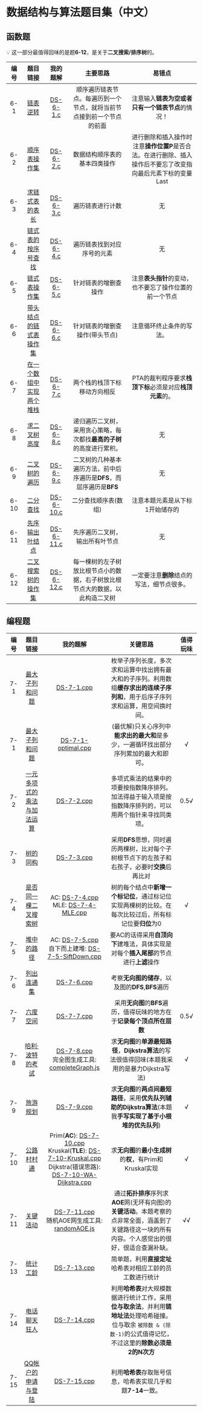 # 数据结构与算法题目集（中文）

## 函数题

💡 这一部分最值得回味的是题**6-12**，是关于**二叉搜索/排序树**的。

|编号|题目链接|我的题解|主要思路|易错点|
|:---:|:---:|:---:|:---:|:---:|
|6-1|[链表逆转](https://pintia.cn/problem-sets/15/exam/problems/724)|[DS-6-1.c](./DS-6-1.c)| 顺序遍历链表节点。每遍历到一个节点，就将当前节点接到前一个节点的前面 | 注意输入**链表为空或者只有一个链表节点**的情况！ |
|6-2|[顺序表操作集](https://pintia.cn/problem-sets/15/exam/problems/725)|[DS-6-2.c](./DS-6-2.c)| 数据结构顺序表的基本四类操作 | 进行删除和插入操作时注意**操作位置P**是否合法。在进行删除、插入操作后不要忘了改变指向最后元素下标的变量Last |
|6-3|[求链式表的表长](https://pintia.cn/problem-sets/15/exam/problems/726)|[DS-6-3.c](./DS-6-3.c)| 遍历链表进行计数 | 无 |
|6-4|[链式表的按序号查找](https://pintia.cn/problem-sets/15/exam/problems/727)|[DS-6-4.c](./DS-6-4.c)| 遍历链表找到对应序号的元素 | 无 |
|6-5|[链式表操作集](https://pintia.cn/problem-sets/15/exam/problems/728)|[DS-6-5.c](./DS-6-5.c)| 针对链表的增删查操作 | 注意**表头指针**的变动，也不要忘了操作位置的前一个节点 |
|6-6|[带头结点的链式表操作集](https://pintia.cn/problem-sets/15/exam/problems/729)|[DS-6-6.c](./DS-6-6.c)| 针对链表的增删查操作(带头节点) | 注意循环终止条件的写法。 |
|6-7|[在一个数组中实现两个堆栈](https://pintia.cn/problem-sets/15/exam/problems/730)|[DS-6-7.c](./DS-6-7.c)| 两个栈的栈顶下标移动方向相反 | PTA的裁判程序要求**栈顶下标**必须是对应**栈顶元素**的。 |
|6-8|[求二叉树高度](https://pintia.cn/problem-sets/15/exam/problems/731)|[DS-6-8.c](./DS-6-8.c)| 递归遍历二叉树，采用贪心策略，每次都找**最高的子树**的高度进行累积。 | 无 |
|6-9|[二叉树的遍历](https://pintia.cn/problem-sets/15/exam/problems/732)|[DS-6-9.c](./DS-6-9.c)| 二叉树的几种基本遍历方法，前中后序遍历是**DFS**，而层序遍历是**BFS** | 无 |
|6-10|[二分查找](https://pintia.cn/problem-sets/15/exam/problems/923)|[DS-6-10.c](./DS-6-10.c)| 二分查找顺序表(数组) | 注意本题元素是从下标1开始储存的 |
|6-11|[先序输出叶结点](https://pintia.cn/problem-sets/15/exam/problems/925)|[DS-6-11.c](./DS-6-11.c)| 先序遍历二叉树，输出所有叶节点 | 无 |
|6-12|[二叉搜索树的操作集](https://pintia.cn/problem-sets/15/exam/problems/927)|[DS-6-12.c](./DS-6-12.c)| 每一棵树的左子树放比根节点小的数据，右子树放比根节点大的数据，以此构造二叉树 | 一定要注意**删除**结点的写法，细节点很多。 |

## 编程题

|编号|题目链接|我的题解|关键思路|值得玩味|
|:---:|:---:|:---:|:---:|:---:|
|7-1|[最大子列和问题](https://pintia.cn/problem-sets/15/exam/problems/709)|[DS-7-1.cpp](./DS-7-1.cpp)| 枚举子序列长度，多次求和运算中找出拥有最大和的子序列。利用数组**缓存求出的连续子序列和**，用于后序子序列求和运算，用空间换时间。 |  |
|7-1|[最大子列和问题](https://pintia.cn/problem-sets/15/exam/problems/709)|[DS-7-1-optimal.cpp](./DS-7-1-optimal.cpp)| (最优解)只关心序列中**能求出的最大和**是多少，一遍循环找出部分序列累加的最大和即可。 | √ |
|7-2|[一元多项式的乘法与加法运算](https://pintia.cn/problem-sets/15/exam/problems/710)|[DS-7-2.cpp](./DS-7-2.cpp)| 多项式乘法的结果中的项要按指数降序排列。加法得益于输入项是按指数降序排列的，可以用两个指针来寻找同类项。 | 0.5√ |
|7-3|[树的同构](https://pintia.cn/problem-sets/15/exam/problems/711)|[DS-7-3.cpp](./DS-7-3.cpp)| 采用**DFS**思想，同时遍历两棵树，比对每个子树根节点下的左孩子和右孩子，必要时**交换**后再比对 |  |
|7-4|[是否同一棵二叉搜索树](https://pintia.cn/problem-sets/15/exam/problems/712)|AC: [DS-7-4.cpp](./DS-7-4.cpp) <br> MLE: [DS-7-4-MLE.cpp](./DS-7-4-MLE.cpp)| 树的每个结点中**新增一个标记位**，通过标记位实现两棵树的比较。在每次比较过后，所有标记位要**归位**为0 | √ |
|7-5|[堆中的路径](https://pintia.cn/problem-sets/15/exam/problems/713)|AC: [DS-7-5.cpp](./DS-7-5.cpp) <br> 自下而上建堆: [DS-7-5-SiftDown.cpp](./DS-7-5-SiftDown.cpp)| 要AC的话得采用**自顶向下**建堆法，具体实现是对每个**插入尾部**的节点进行**上滤**操作 |  |
|7-6|[列出连通集](https://pintia.cn/problem-sets/15/exam/problems/714)| [DS-7-6.cpp](./DS-7-6.cpp)| 考察**无向图的储存**，以及图的**DFS**,**BFS**遍历 |  |
|7-7|[六度空间](https://pintia.cn/problem-sets/15/exam/problems/715)| [DS-7-7.cpp](./DS-7-7.cpp)| 采用**无向图**的**BFS**遍历，值得玩味的地方在于**记录每个顶点所在层数** | 0.5√ |
|7-8|[哈利·波特的考试](https://pintia.cn/problem-sets/15/exam/problems/716)| [DS-7-8.cpp](./DS-7-8.cpp) <br> 完全图生成工具: [completeGraph.js](./completeGraph.js) | 求**无向图**的**单源最短路径**，**Dijkstra算法**的写法很值得回味(本题我采用的是暴力Dijkstra写法) | √ |
|7-9|[旅游规划](https://pintia.cn/problem-sets/15/exam/problems/717)| [DS-7-9.cpp](./DS-7-9.cpp) | 求**无向图**的**两点间最短路径**，采用**优先队列辅助的Dijkstra算法**(本题我**手写实现了基于小根堆的优先队列**) | √ |
|7-10|[公路村村通](https://pintia.cn/problem-sets/15/exam/problems/718)| Prim(**AC**): [DS-7-10.cpp](./DS-7-10.cpp) <br> Kruskal(**TLE**): [DS-7-10-Kruskal.cpp](./DS-7-10-Kruskal.cpp) <br> Dijkstra(错误思路): [DS-7-10-WA-Dijkstra.cpp](./DS-7-10-WA-Dijkstra.cpp) | 求**无向图**的**最小生成树**的**权**，有Prim和Kruskal实现 | √ |
|7-11|[关键活动](https://pintia.cn/problem-sets/15/exam/problems/719)| [DS-7-11.cpp](./DS-7-11.cpp) <br> 随机AOE网生成工具: [randomAOE.js](./randomAOE.js) | 通过**拓扑排序**序列求**AOE**网(无环有向图)的**关键活动**。本题考察的点非常全面，涵盖到了关键路径这一块的所有内容。个人感觉出的很好，很适合查漏补缺。 | √√ |
|7-13|[统计工龄](https://pintia.cn/problem-sets/15/exam/problems/721)| [DS-7-13.cpp](./DS-7-13.cpp) | 简单题，利用**直接定址**哈希表对相应工龄的员工数进行统计  |  |
|7-14|[电话聊天狂人](https://pintia.cn/problem-sets/15/exam/problems/722)| [DS-7-14.cpp](./DS-7-14.cpp) | 利用**哈希表**对大规模数据进行统计工作，采用**位与取余法**，并利用**链地址法**处理哈希碰撞。位与取余 `被除数 & (除数-1)`的公式值得记忆，不过这里的**除数必须是2的N次方**  |  |
|7-15|[QQ帐户的申请与登陆](https://pintia.cn/problem-sets/15/exam/problems/723)| [DS-7-15.cpp](./DS-7-15.cpp) | 利用**哈希表**存取账号信息，哈希表实现几乎和题**7-14**一致。  |  |

